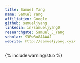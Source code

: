 ```yaml
---
title: Samuel Yang
name: Samuel Yang
affiliation: Google
github: samueljyang
linkedin: in/samueljyang0
researchgate: Samuel_J_Yang
scholar: 93Pw8u8AAAAJ
website: http://samueljyang.xyz/
---
```

{% include warning/stub %}

